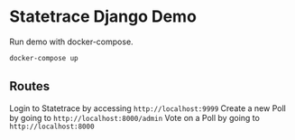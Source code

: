 # Statetrace Django Demo

Run demo with docker-compose.

```bash
docker-compose up
```

## Routes

Login to Statetrace by accessing `http://localhost:9999`
Create a new Poll by going to `http://localhost:8000/admin`
Vote on a Poll by going to `http://localhost:8000`
